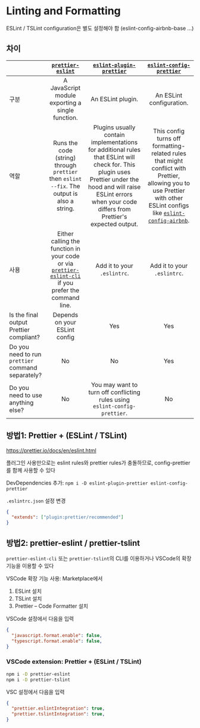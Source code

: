 # Linting and Formatting

ESLint / TSLint configuration은 별도 설정해야 함 (eslint-config-airbnb-base ...)

## 차이

| | [`prettier-eslint`](https://github.com/prettier/prettier-eslint) | [`eslint-plugin-prettier`](https://github.com/prettier/eslint-plugin-prettier) | [`eslint-config-prettier`](https://github.com/prettier/eslint-config-prettier) |
|--|:--:|:--:|:--:|
| 구분 | A JavaScript module exporting a single function. | An ESLint plugin. | An ESLint configuration. |
| 역할 | Runs the code (string) through `prettier` then `eslint --fix`. The output is also a string. | Plugins usually contain implementations for additional rules that ESLint will check for. This plugin uses Prettier under the hood and will raise ESLint errors when your code differs from Prettier's expected output. | This config turns off formatting-related rules that might conflict with Prettier, allowing you to use Prettier with other ESLint configs like [`eslint-config-airbnb`](https://www.npmjs.com/package/eslint-config-airbnb). | 
| 사용 | Either calling the function in your code or via [`prettier-eslint-cli`](https://github.com/prettier/prettier-eslint-cli) if you prefer the command line. | Add it to your `.eslintrc`. | Add it to your `.eslintrc`. |
| Is the final output Prettier compliant? | Depends on your ESLint config | Yes | Yes |
| Do you need to run `prettier` command separately? | No | No | Yes |
| Do you need to use anything else? | No | You may want to turn off conflicting rules using `eslint-config-prettier`. | No |

## 방법1: Prettier + (ESLint / TSLint)

<https://prettier.io/docs/en/eslint.html>

플러그인 사용만으로는 eslint rules와 prettier rules가 충돌하므로, config-prettier를 함께 사용할 수 있다

DevDependencies 추가: `npm i -D eslint-plugin-prettier eslint-config-prettier`

`.eslintrc.json` 설정 변경

```json
{
  "extends": ["plugin:prettier/recommended"]
}
```

## 방법2: prettier-eslint / prettier-tslint

`prettier-eslint-cli` 또는 `prettier-tslint`의 CLI를 이용하거나 VSCode의 확장기능을 이용할 수 있다

VSCode 확장 기능 사용: Marketplace에서

1. ESLint 설치
2. TSLint 설치
3. Prettier – Code Formatter 설치

VSCode 설정에서 다음을 입력

```json
{
  "javascript.format.enable": false,
  "typescript.format.enable": false,
}
```

### VSCode extension: Prettier + (ESLint / TSLint)

```sh
npm i -D prettier-eslint
npm i -D prettier-tslint
```

VSC 설정에서 다음을 입력

```json
{
  "prettier.eslintIntegration": true,
  "prettier.tslintIntegration": true,
}
```
